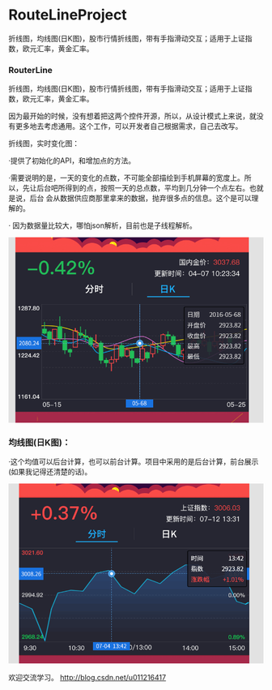 # RouteLineProject
折线图，均线图(日K图)，股市行情折线图，带有手指滑动交互；适用于上证指数，欧元汇率，黄金汇率。


###  RouterLine

折线图，均线图(日K图)，股市行情折线图，带有手指滑动交互；适用于上证指数，欧元汇率，黄金汇率。

因为最开始的时候，没有想着把这两个控件开源，所以，从设计模式上来说，就没有更多地去考虑通用。这个工作，可以开发者自己根据需求，自己去改写。

折线图，实时变化图：

·提供了初始化的API，和增加点的方法。

·需要说明的是，一天的变化的点数，不可能全部描绘到手机屏幕的宽度上。所以，先让后台吧所得到的点，按照一天的总点数，平均到几分钟一个点左右。也就是说，后台 会从数据供应商那里拿来的数据，抛弃很多点的信息。这个是可以理解的。

· 因为数据量比较大，哪怕json解析，目前也是子线程解析。





![折线图](https://github.com/HDHunter/RouteLineProject/blob/master/imgs/ScreenShot00027.png)



### 均线图(日K图)：

·这个均值可以后台计算，也可以前台计算。项目中采用的是后台计算，前台展示(如果我记得还清楚的话)。





![均线图](https://github.com/HDHunter/RouteLineProject/blob/master/imgs/ScreenShot00028.png)


欢迎交流学习。
http://blog.csdn.net/u011216417
